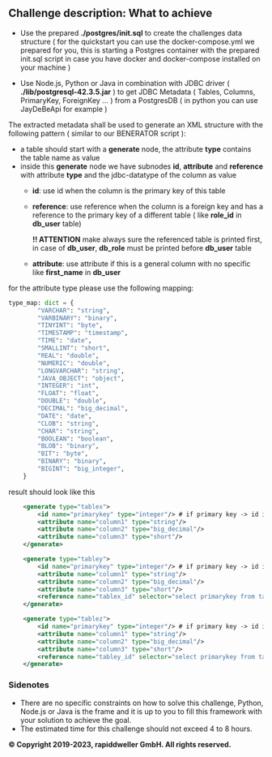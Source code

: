 ## Challenge description: What to achieve

- Use the prepared **./postgres/init.sql** to create the challenges data structure ( for the quickstart you can use the docker-compose.yml we prepared for you, this is starting a Postgres container with the prepared init.sql script in case you have docker and docker-compose installed on your machine )

- Use Node.js, Python or Java in combination with JDBC driver ( **./lib/postgresql-42.3.5.jar** ) to get JDBC Metadata ( Tables, Columns, PrimaryKey, ForeignKey ... ) from a PostgresDB ( in python you can use JayDeBeApi for example )

The extracted metadata shall be used to generate an XML structure with the following pattern ( similar to our BENERATOR script ):

- a table should start with a **generate** node, the attribute **type** contains the table name as value
- inside this **generate** node we have subnodes **id**, **attribute** and **reference** with attribute **type** and the jdbc-datatype of the column as value
  - **id**: use id when the column is the primary key of this table
  - **reference**: use reference when the column is a foreign key and has a reference to the primary key of a different table ( like **role_id** in **db_user** table)
  
    **!! ATTENTION** make always sure the referenced table is printed first, in case of **db_user**, **db_role** must be printed before **db_user** table
  
  - **attribute**: use attribute if this is a general column with no specific like **first_name** in **db_user**

for the attribute type please use the following mapping:  

```python
type_map: dict = {
        "VARCHAR": "string",
        "VARBINARY": "binary",
        "TINYINT": "byte",
        "TIMESTAMP": "timestamp",
        "TIME": "date",
        "SMALLINT": "short",
        "REAL": "double",
        "NUMERIC": "double",
        "LONGVARCHAR": "string",
        "JAVA_OBJECT": "object",
        "INTEGER": "int",
        "FLOAT": "float",
        "DOUBLE": "double",
        "DECIMAL": "big_decimal",
        "DATE": "date",
        "CLOB": "string",
        "CHAR": "string",
        "BOOLEAN": "boolean",
        "BLOB": "binary",
        "BIT": "byte",
        "BINARY": "binary",
        "BIGINT": "big_integer",
    }
```

result should look like this

```xml
    <generate type="tablex">
        <id name="primarykey" type="integer"/> # if primary key -> id instead attribute
        <attribute name="column1" type="string"/>
        <attribute name="column2" type="big_decimal"/>
        <attribute name="column3" type="short"/>
    </generate>

    <generate type="tabley">
        <id name="primarykey" type="integer"/> # if primary key -> id instead attribute
        <attribute name="column1" type="string"/>
        <attribute name="column2" type="big_decimal"/>
        <attribute name="column3" type="short"/>
        <reference name="tablex_id" selector="select primarykey from tablex" distribution="random"/> # reference because column tablex_id is foreign key column from table x
    </generate>

    <generate type="tablez">
        <id name="primarykey" type="integer"/> # if primary key -> id instead attribute
        <attribute name="column1" type="string"/>
        <attribute name="column2" type="big_decimal"/>
        <attribute name="column3" type="short"/>
        <reference name="tabley_id" selector="select primarykey from tabley" distribution="random"/> # reference because column tabley_id is foreign key column from table y
    </generate>
```

### Sidenotes

- There are no specific constraints on how to solve this challenge, Python, Node.js or Java is the frame and it is up to you to fill this framework with your solution to achieve the goal.
- The estimated time for this challenge should not exceed 4 to 8 hours.

__© Copyright 2019-2023, rapiddweller GmbH. All rights reserved.__
